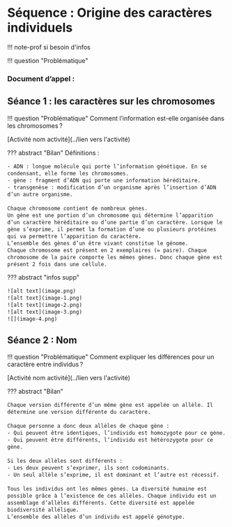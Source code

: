 # Séquence : Origine des caractères individuels

!!! note-prof
    si besoin d'infos


!!! question "Problématique"
    

    
### Document d’appel :



## Séance 1 : les caractères sur les chromosomes

!!! question "Problématique"
    Comment l’information est-elle organisée dans les chromosomes ?

[Activité nom activité](../lien vers l'activité)




??? abstract "Bilan"
    Définitions : 

    - ADN : longue molécule qui porte l’information génétique. En se condensant, elle forme les chromosomes.
    - gène : fragment d’ADN qui porte une information héréditaire.
    - transgenèse : modification d’un organisme après l’insertion d’ADN d’un autre organisme.
    
    Chaque chromosome contient de nombreux gènes. 
    Un gène est une portion d’un chromosome qui détermine l’apparition d’un caractère héréditaire ou d’une partie d’un caractère. Lorsque le gène s’exprime, il permet la formation d’une ou plusieurs protéines qui va permettre l’apparition du caractère.
    L’ensemble des gènes d’un être vivant constitue le génome.
    Chaque chromosome est présent en 2 exemplaires (= paire). Chaque chromosome de la paire comporte les mêmes gènes. Donc chaque gène est présent 2 fois dans une cellule.


??? abstract "infos supp"

    ![alt text](image.png)
    ![alt text](image-1.png)
    ![alt text](image-2.png)
    ![alt text](image-3.png)
    ![](image-4.png)


## Séance 2 : Nom

!!! question "Problématique"
    Comment expliquer les différences pour un caractère entre individus ?
    
[Activité nom activité](../lien vers l'activité)




??? abstract "Bilan"
    
    Chaque version différente d’un même gène est appelée un allèle. Il détermine une version différente du caractère.

    Chaque personne a donc deux allèles de chaque gène :
    - Qui peuvent être identiques, l’individu est homozygote pour ce gène. 
    - Qui peuvent être différents, l’individu est hétérozygote pour ce gène. 

    Si les deux allèles sont différents :
    - Les deux peuvent s’exprimer, ils sont codominants.
    - Un seul allèle s’exprime, il est dominant et l’autre est récessif.

    Tous les individus ont les mêmes gènes. La diversité humaine est possible grâce à l’existence de ces allèles. Chaque individu est un assemblage d’allèles différents. Cette diversité est appelée biodiversité allélique.
    L’ensemble des allèles d’un individu est appelé génotype.



<div style="page-break-after: always;"></div>

